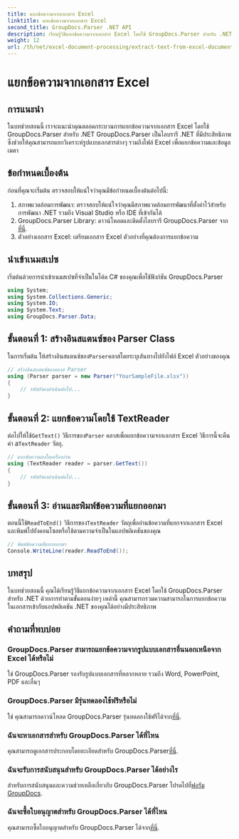 ```yaml
---
title: แยกข้อความจากเอกสาร Excel
linktitle: แยกข้อความจากเอกสาร Excel
second_title: GroupDocs.Parser .NET API
description: เรียนรู้วิธีแยกข้อความจากเอกสาร Excel โดยใช้ GroupDocs.Parser สำหรับ .NET ในขั้นตอนง่ายๆ
weight: 12
url: /th/net/excel-document-processing/extract-text-from-excel-document/
---
```


# แยกข้อความจากเอกสาร Excel

## การแนะนำ
ในบทช่วยสอนนี้ เราจะแนะนำคุณตลอดกระบวนการแยกข้อความจากเอกสาร Excel โดยใช้ GroupDocs.Parser สำหรับ .NET GroupDocs.Parser เป็นไลบรารี .NET ที่มีประสิทธิภาพ ซึ่งช่วยให้คุณสามารถแยกวิเคราะห์รูปแบบเอกสารต่างๆ รวมถึงไฟล์ Excel เพื่อแยกข้อความและข้อมูลเมตา
## ข้อกำหนดเบื้องต้น
ก่อนที่คุณจะเริ่มต้น ตรวจสอบให้แน่ใจว่าคุณมีข้อกำหนดเบื้องต้นต่อไปนี้:
1. สภาพแวดล้อมการพัฒนา: ตรวจสอบให้แน่ใจว่าคุณมีสภาพแวดล้อมการพัฒนาที่ตั้งค่าไว้สำหรับการพัฒนา .NET รวมถึง Visual Studio หรือ IDE ที่เข้ากันได้
2.  GroupDocs.Parser Library: ดาวน์โหลดและติดตั้งไลบรารี GroupDocs.Parser จาก[ที่นี่](https://releases.groupdocs.com/parser/net/).
3. ตัวอย่างเอกสาร Excel: เตรียมเอกสาร Excel ตัวอย่างที่คุณต้องการแยกข้อความ

## นำเข้าเนมสเปซ
เริ่มต้นด้วยการนำเข้าเนมสเปซที่จำเป็นในโค้ด C# ของคุณเพื่อใช้ฟังก์ชัน GroupDocs.Parser
```csharp
using System;
using System.Collections.Generic;
using System.IO;
using System.Text;
using GroupDocs.Parser.Data;
```
## ขั้นตอนที่ 1: สร้างอินสแตนซ์ของ Parser Class
 ในการเริ่มต้น ให้สร้างอินสแตนซ์ของ`Parser`คลาสโดยระบุเส้นทางไปยังไฟล์ Excel ตัวอย่างของคุณ
```csharp
// สร้างอินสแตนซ์ของคลาส Parser
using (Parser parser = new Parser("YourSampleFile.xlsx"))
{
    // รหัสยังคงดำเนินต่อไป...
}
```
## ขั้นตอนที่ 2: แยกข้อความโดยใช้ TextReader
 ต่อไปให้ใช้`GetText()` วิธีการของ`Parser` คลาสเพื่อแยกข้อความจากเอกสาร Excel วิธีการนี้จะคืนค่า a`TextReader` วัตถุ.
```csharp
// แยกข้อความลงในเครื่องอ่าน
using (TextReader reader = parser.GetText())
{
    // รหัสยังคงดำเนินต่อไป...
}
```
## ขั้นตอนที่ 3: อ่านและพิมพ์ข้อความที่แยกออกมา
 ตอนนี้ใช้`ReadToEnd()` วิธีการของ`TextReader` วัตถุเพื่ออ่านข้อความที่แยกจากเอกสาร Excel และพิมพ์ไปยังคอนโซลหรือใช้ตามความจำเป็นในแอปพลิเคชันของคุณ
```csharp
// พิมพ์ข้อความที่แยกออกมา
Console.WriteLine(reader.ReadToEnd());
```

## บทสรุป
ในบทช่วยสอนนี้ คุณได้เรียนรู้วิธีแยกข้อความจากเอกสาร Excel โดยใช้ GroupDocs.Parser สำหรับ .NET ด้วยการทำตามขั้นตอนง่ายๆ เหล่านี้ คุณสามารถรวมความสามารถในการแยกข้อความในเอกสารเข้ากับแอปพลิเคชัน .NET ของคุณได้อย่างมีประสิทธิภาพ

## คำถามที่พบบ่อย
### GroupDocs.Parser สามารถแยกข้อความจากรูปแบบเอกสารอื่นนอกเหนือจาก Excel ได้หรือไม่
ใช่ GroupDocs.Parser รองรับรูปแบบเอกสารที่หลากหลาย รวมถึง Word, PowerPoint, PDF และอื่นๆ
### GroupDocs.Parser มีรุ่นทดลองใช้ฟรีหรือไม่
 ใช่ คุณสามารถดาวน์โหลด GroupDocs.Parser รุ่นทดลองใช้ฟรีได้จาก[ที่นี่](https://releases.groupdocs.com/).
### ฉันจะหาเอกสารสำหรับ GroupDocs.Parser ได้ที่ไหน
 คุณสามารถดูเอกสารประกอบโดยละเอียดสำหรับ GroupDocs.Parser[ที่นี่](https://tutorials.groupdocs.com/parser/net/).
### ฉันจะรับการสนับสนุนสำหรับ GroupDocs.Parser ได้อย่างไร
สำหรับการสนับสนุนและความช่วยเหลือเกี่ยวกับ GroupDocs.Parser โปรดไปที่[ฟอรัม GroupDocs](https://forum.groupdocs.com/c/parser/17).
### ฉันจะซื้อใบอนุญาตสำหรับ GroupDocs.Parser ได้ที่ไหน
 คุณสามารถซื้อใบอนุญาตสำหรับ GroupDocs.Parser ได้จาก[ที่นี่](https://purchase.groupdocs.com/buy).